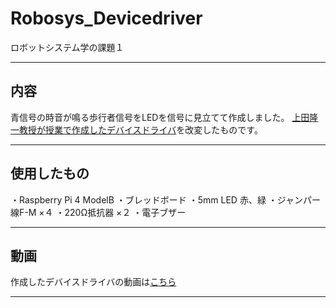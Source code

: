 # Robosys_Devicedriver
ロボットシステム学の課題１

---
## 内容 
青信号の時音が鳴る歩行者信号をLEDを信号に見立てて作成しました。
[上田隆一教授が授業で作成したデバイスドライバ](https://github.com/ryuichiueda/robosys_device_drivers/blob/master/myled.c)を改変したものです。

---
## 使用したもの
・Raspberry Pi 4 ModelB
・ブレッドボード
・5mm LED 赤、緑
・ジャンパー線F-M ×４
・220Ω抵抗器 ×２
・電子ブザー

---
## 動画
作成したデバイスドライバの動画は[こちら](https://youtu.be/p71gfhBcQgs)

---

